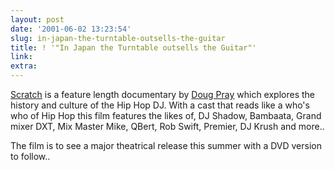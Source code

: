 ```yaml
---
layout: post
date: '2001-06-02 13:23:54'
slug: in-japan-the-turntable-outsells-the-guitar
title: ! '"In Japan the Turntable outsells the Guitar"'
link: 
extra: 
---
```


[Scratch](http://www.scratchmovie.com) is a feature length documentary by [Doug Pray](http://www.directorsworld.com/article/mainv/0,7220,25134,00.html) which explores the history and culture of the Hip Hop DJ. With a cast that reads like a who's who of Hip Hop this film features the likes of, DJ Shadow, Bambaata, Grand mixer DXT, Mix Master Mike, QBert, Rob Swift, Premier, DJ Krush and more..

The film is to see a major theatrical release this summer with a DVD version to follow..
